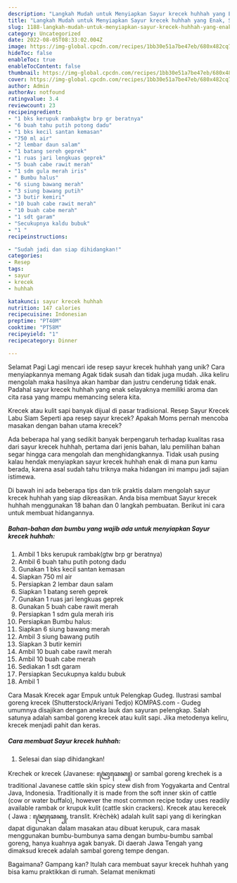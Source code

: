 ```yaml
---
description: "Langkah Mudah untuk Menyiapkan Sayur krecek huhhah yang Enak, Sempurna"
title: "Langkah Mudah untuk Menyiapkan Sayur krecek huhhah yang Enak, Sempurna"
slug: 1188-langkah-mudah-untuk-menyiapkan-sayur-krecek-huhhah-yang-enak-sempurna
category: Uncategorized
date: 2022-08-05T08:33:02.004Z
image: https://img-global.cpcdn.com/recipes/1bb30e51a7be47eb/680x482cq70/sayur-krecek-huhhah-foto-resep-utama.jpg
hideToc: false
enableToc: true
enableTocContent: false
thumbnail: https://img-global.cpcdn.com/recipes/1bb30e51a7be47eb/680x482cq70/sayur-krecek-huhhah-foto-resep-utama.jpg
cover: https://img-global.cpcdn.com/recipes/1bb30e51a7be47eb/680x482cq70/sayur-krecek-huhhah-foto-resep-utama.jpg
author: Admin
authorAv: notfound
ratingvalue: 3.4
reviewcount: 23
recipeingredient:
- "1 bks kerupuk rambakgtw brp gr beratnya"
- "6 buah tahu putih potong dadu"
- "1 bks kecil santan kemasan"
- "750 ml air"
- "2 lembar daun salam"
- "1 batang sereh geprek"
- "1 ruas jari lengkuas geprek"
- "5 buah cabe rawit merah"
- "1 sdm gula merah iris"
- " Bumbu halus"
- "6 siung bawang merah"
- "3 siung bawang putih"
- "3 butir kemiri"
- "10 buah cabe rawit merah"
- "10 buah cabe merah"
- "1 sdt garam"
- "Secukupnya kaldu bubuk"
- "1 "
recipeinstructions:

- "Sudah jadi dan siap dihidangkan!"
categories:
- Resep
tags:
- sayur
- krecek
- huhhah

katakunci: sayur krecek huhhah 
nutrition: 147 calories
recipecuisine: Indonesian
preptime: "PT40M"
cooktime: "PT58M"
recipeyield: "1"
recipecategory: Dinner

---
```



Selamat Pagi Lagi mencari ide resep sayur krecek huhhah yang unik? Cara menyiapkannya memang Agak tidak susah dan tidak juga mudah. Jika keliru mengolah maka hasilnya akan hambar dan justru cenderung tidak enak. Padahal sayur krecek huhhah yang enak selayaknya memiliki aroma dan cita rasa yang mampu memancing selera kita.


Krecek atau kulit sapi banyak dijual di pasar tradisional. Resep Sayur Krecek Labu Siam Seperti apa resep sayur krecek? Apakah Moms pernah mencoba masakan dengan bahan utama krecek?

Ada beberapa hal yang sedikit banyak berpengaruh terhadap kualitas rasa dari sayur krecek huhhah, pertama dari jenis bahan, lalu pemilihan bahan segar hingga cara mengolah dan menghidangkannya. Tidak usah pusing kalau hendak menyiapkan sayur krecek huhhah enak di mana pun kamu berada, karena asal sudah tahu triknya maka hidangan ini mampu jadi sajian istimewa.


Di bawah ini ada beberapa tips dan trik praktis dalam mengolah sayur krecek huhhah yang siap dikreasikan. Anda bisa membuat Sayur krecek huhhah menggunakan 18 bahan dan 0 langkah pembuatan. Berikut ini cara untuk membuat hidangannya.

<!--inarticleads1-->

##### Bahan-bahan dan bumbu yang wajib ada untuk menyiapkan Sayur krecek huhhah:

1. Ambil 1 bks kerupuk rambak(gtw brp gr beratnya)
1. Ambil 6 buah tahu putih potong dadu
1. Gunakan 1 bks kecil santan kemasan
1. Siapkan 750 ml air
1. Persiapkan 2 lembar daun salam
1. Siapkan 1 batang sereh geprek
1. Gunakan 1 ruas jari lengkuas geprek
1. Gunakan 5 buah cabe rawit merah
1. Persiapkan 1 sdm gula merah iris
1. Persiapkan  Bumbu halus:
1. Siapkan 6 siung bawang merah
1. Ambil 3 siung bawang putih
1. Siapkan 3 butir kemiri
1. Ambil 10 buah cabe rawit merah
1. Ambil 10 buah cabe merah
1. Sediakan 1 sdt garam
1. Persiapkan Secukupnya kaldu bubuk
1. Ambil 1 


Cara Masak Krecek agar Empuk untuk Pelengkap Gudeg. Ilustrasi sambal goreng krecek (Shutterstock/Ariyani Tedjo) KOMPAS.com - Gudeg umumnya disajikan dengan aneka lauk dan sayuran pelengkap. Salah satunya adalah sambal goreng krecek atau kulit sapi. Jika metodenya keliru, krecek menjadi pahit dan keras. 

<!--inarticleads2-->

##### Cara membuat Sayur krecek huhhah:


1. Selesai dan siap dihidangkan!

Krechek or krecek (Javanese: ꦏꦿꦺꦕꦺꦏ꧀) or sambal goreng krechek is a traditional Javanese cattle skin spicy stew dish from Yogyakarta and Central Java, Indonesia. Traditionally it is made from the soft inner skin of cattle (cow or water buffalo), however the most common recipe today uses readily available rambak or krupuk kulit (cattle skin crackers). Krecek atau kerecek ( Jawa : ꦏꦿꦺꦕꦺꦏ꧀, translit. Krèchèk) adalah kulit sapi yang di keringkan dapat digunakan dalam masakan atau dibuat kerupuk, cara masak menggunakan bumbu-bumbunya sama dengan bumbu-bumbu sambal goreng, hanya kuahnya agak banyak. Di daerah Jawa Tengah yang dimaksud krecek adalah sambal goreng tempe dengan. 

Bagaimana? Gampang kan? Itulah cara membuat sayur krecek huhhah yang bisa kamu praktikkan di rumah. Selamat menikmati
